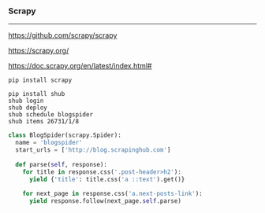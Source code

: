 ### Scrapy
---
https://github.com/scrapy/scrapy

https://scrapy.org/

https://doc.scrapy.org/en/latest/index.html#

```
pip install scrapy

pip install shub
shub login
shub deploy
shub schedule blogspider
shub items 26731/1/8
```

```py
class BlogSpider(scrapy.Spider):
  name = 'blogspider'
  start_urls = ['http://blog.scrapinghub.com']
  
  def parse(self, response):
    for title in response.css('.post-header>h2'):
      yield {'title': title.css('a ::text').get()}
      
    for next_page in response.css('a.next-posts-link'):
      yield response.follow(next_page.self.parse)
```

```
```

